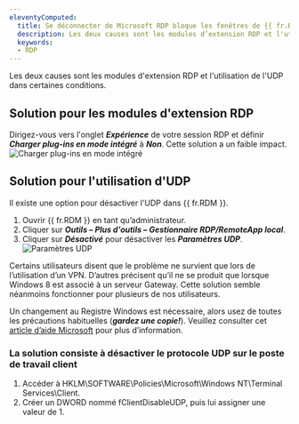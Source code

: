 ```yaml
---
eleventyComputed:
  title: Se déconnecter de Microsoft RDP bloque les fenêtres de {{ fr.RDM }}
  description: Les deux causes sont les modules d’extension RDP et l'utilisation de l'UDP dans certaines conditions.
  keywords:
  - RDP
---
```

Les deux causes sont les modules d'extension RDP et l'utilisation de l'UDP dans certaines conditions.
## Solution pour les modules d'extension RDP
Dirigez-vous vers l'onglet ***Expérience*** de votre session RDP et définir ***Charger plug-ins en mode intégré*** à ***Non***. Cette solution a un faible impact.
![Charger plug-ins en mode intégré](https://cdnweb.devolutions.net/docs/fr/kb/KB4021.png)
## Solution pour l'utilisation d'UDP
Il existe une option pour désactiver l'UDP dans {{ fr.RDM }}.
1. Ouvrir {{ fr.RDM }} en tant qu’administrateur.
2. Cliquer sur ***Outils – Plus d'outils – Gestionnaire RDP/RemoteApp local***.
3. Cliquer sur ***Désactivé*** pour désactiver les ***Paramètres UDP***.
![Paramètres UDP](https://cdnweb.devolutions.net/docs/fr/kb/KB4022.png)

Certains utilisateurs disent que le problème ne survient que lors de l’utilisation d’un VPN. D’autres précisent qu’il ne se produit que lorsque Windows 8 est associé à un serveur Gateway. Cette solution semble néanmoins fonctionner pour plusieurs de nos utilisateurs.

Un changement au Registre Windows est nécessaire, alors usez de toutes les précautions habituelles (***gardez une copie!***). Veuillez consulter cet [article d’aide Microsoft](https://docs.microsoft.com/fr-ca/troubleshoot/windows-server/performance/windows-registry-advanced-users) pour plus d’information.
### La solution consiste à désactiver le protocole UDP sur le poste de travail client
1. Accéder à HKLM\SOFTWARE\Policies\Microsoft\Windows NT\Terminal Services\Client.
2. Créer un DWORD nommé fClientDisableUDP, puis lui assigner une valeur de 1.

